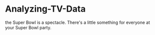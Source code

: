 # Analyzing-TV-Data
the Super Bowl is a spectacle. There's a little something for everyone at your Super Bowl party.
